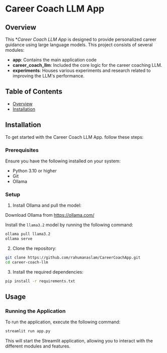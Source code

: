 # Career Coach LLM App

## Overview

This **Career Coach LLM App* is designed to provide personalized career guidance using large language models. This project consists of several modules:

- **app**: Contains the main application code
- **career_coach_llm**: Included the core logic for the career coaching LLM.
- **experiments**: Houses various experiments and research related to improving the LLM's performance.

## Table of Contents

- [Overview](#overview)
- [Installation](#installation)

## Installation

To get started with the Career Coach LLM App. follow these steps:

### Prerequisites

Ensure you have the following installed on your system:

- Python 3.10 or higher
- Git
- Ollama
  
### Setup

1. Install Ollama and pull the model:

Download Ollama from https://ollama.com/

Install the `llama3.2` model by running the following command:

```bash
ollama pull llama3.2
ollama serve
```

2. Clone the repository:

```bash
git clone https://github.com/rahumanaslam/CareerCoachApp.git
cd career-coach-llm
```

3. Install the required dependencies:

```bash
pip install -r requirements.txt
```

## Usage

### Running the Application

To run the application, execute the following command:

```bash
streamlit run app.py
```

This will start the Streamlit application, allowing you to interact with the different modules and features.